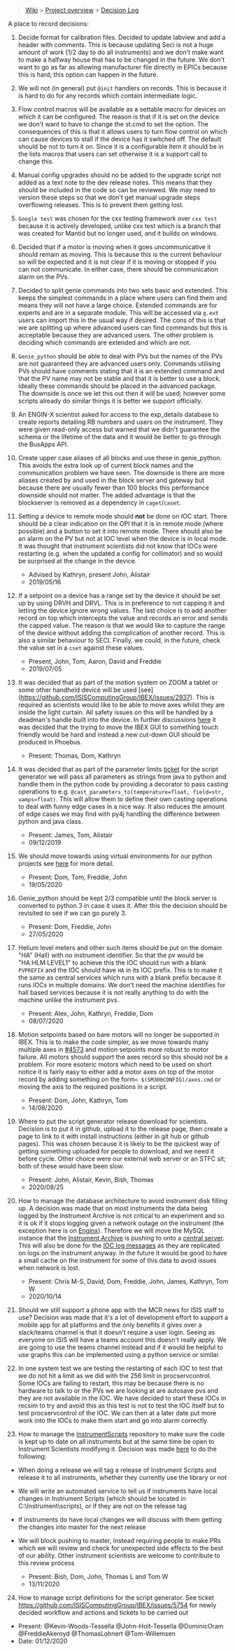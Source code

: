 > [Wiki](Home) > [Project overview](Project-overview) > [Decision Log](Decision-Log)

A place to record decisions:

1. Decide format for calibration files. Decided to update labview and add a header with comments. This is because updating Seci is not a huge amount of work (1/2 day to do all instruments) and we don't make want to make a halfway house that has to be changed in the future. We don't want to go as far as allowing manufacturer file directly in EPICs because this is hard; this option can happen in the future.

2. We will not (in general) put `@init` handlers on records. This is because it is hard to do for any records which contain intermediate logic.

3. Flow control macros will be available as a settable macro for devices on which it can be configured. The reason is that if it is set on the device we don't want to have to change the st.cmd to set the option. The consequences of this is that it allows users to turn flow control on which can cause devices to stall if the device has it switched off. The default should be not to turn it on. Since it is a configurable item it should be in the lists macros that users can set otherwise it is a support call to change this.

4. Manual config upgrades should no be added to the upgrade script not added as a text note to the dev release notes. This means that they should be included in the code so can be reviewed. We may need to version these steps so that we don't get manual upgrade steps overflowing releases. This is to prevent them getting lost.

5. `Google test` was chosen for the cxx testing framework over `cxx test` because it is actively developed, unlike cxx test which is a branch that was created for Mantid but no longer used, and it builds on windows.

6. Decided that if a motor is moving when it goes uncommunicative it should remain as moving. This is because this is the current behaviour so will be expected and it is not clear if it is moving or stopped if you can not communicate. In either case, there should be communication alarm on the PVs.

7. Decided to split genie commands into two sets basic and extended. This keeps the simplest commands in a place where users can find them and means they will not have a large choice. Extended commands are for experts and are in a separate module. This will be accessed via `g.ext` users can import this in the usual way if desired. The cons of this is that we are splitting up where advanced users can find commands but this is acceptable because they are advanced users. The other problem is deciding which commands are extended and which are not.

8. `Genie_python` should be able to deal with PVs but the names of the PVs are not guaranteed they are advanced users only. Commands utilising PVs should have comments stating that it is an extended command and that the PV name may not be stable and that it is better to use a block. Ideally these commands should be placed in the advanced package. The downside is once we let this out then it will be used; however some scripts already do similar things it is better we support officially.

9. An ENGIN-X scientist asked for access to the exp_details database to create reports detailing RB numbers and users on the instrument. They were given read-only access but warned that we didn't guarantee the schema or the lifetime of the data and it would be better to go through the BusApps API.

10. Create upper case aliases of all blocks and use these in genie_python. This avoids the extra look up of current block names and the communication problem we have seen. The downside is there are more aliases created by and used in the block server and gateway but because there are usually fewer than 100 blocks this performance downside should not matter. The added advantage is that the blockserver is removed as a dependency in `caget`/`caset`.

11. Setting a device to remote mode should **not** be done on IOC start. There should be a clear indication on the OPI that it is in remote mode (where possible) and a button to set it into remote mode. There should also be an alarm on the PV but not at IOC level when the device is in local mode. It was thought that instrument scientists did not know that IOCs were restarting (e.g. when the updated a config for collimator) and so would be surprised at the change in the device.
    - Advised by Kathryn, present John, Alistair
    - 2019/05/16

12. If a setpoint on a device has a range set by the device it should be set up by using DRVH and DRVL. This is in preference to not capping it and letting the device ignore wrong values. The last choice is to add another record on top which intercepts the value and records an error and sends the capped value. The reason is that we would like to capture the range of the device without adding the complication of another record. This is also a similar behaviour to SECI. Finally, we could, in the future, check the value set in a `cset` against these values.
    - Present, John, Tom, Aaron, David and Freddie
    - 2019/07/05

13. It was decided that as part of the motion system on ZOOM a tablet or some other handheld device will be used [see] (https://github.com/ISISComputingGroup/IBEX/issues/2937). This is required as scientists would like to be able to move axes whilst they are inside the light curtain. All safety issues on this will be handled by a deadman's handle built into the device. In further discussions [here](https://github.com/ISISComputingGroup/IBEX/issues/4238) it was decided that the trying to move the IBEX GUI to something touch friendly would be hard and instead a new cut-down GUI should be produced in Phoebus.
    - Present: Thomas, Dom, Kathryn

14. It was decided that as part of the parameter limits [ticket](https://github.com/ISISComputingGroup/IBEX/issues/4168) for the script generator we will pass all parameters as strings from java to python and handle them in the python code by providing a decorator to pass casting operations to e.g. `@cast_parameters_to(temperature=float, field=str, uamps=float)`. This will allow them to define their own casting operations to deal with funny edge cases in a nice way. It also reduces the amount of edge cases we may find with py4j handling the difference between python and java class.
    - Present: James, Tom, Alistair
    - 09/12/2019

15. We should move towards using virtual environments for our python projects see [here](Python-dependencies) for more detail.
    - Present: Dom, Tom, Freddie, John
    - 19/05/2020

16. Genie_python should be kept 2/3 compatible until the block server is converted to python 3 in case it uses it. After this the decision should be revisited to see if we can go purely 3.
    - Present: Dom, Freddie, John
    - 27/05/2020

17. Helium level meters and other such items should be put on the domain "HA" (Hall) with no instrument identifier. So that the pv would be "HA:HLM:LEVEL1" to achieve this the IOC should run with a blank `PVPREFIX` and the IOC should have `HA` in its IOC prefix. This is to make it the same as central services which runs with a blank prefix because it runs IOCs in multiple domains. We don't need the machine identifies for hall based services because it is not really anything to do with the machine unlike the instrument pvs.
    - Present: Alex, John, Kathryn, Freddie, Dom
    - 08/07/2020

18. Motion setpoints based on bare motors will no longer be supported in IBEX. This is to make the code simpler, as we move towards many multiple axes in [#4573](https://github.com/ISISComputingGroup/IBEX/issues/4573) and motion setpoints more robust to motor failure. All motors should support the axes record so this should not be a problem. For more esoteric motors which need to be used on short notice it is fairly easy to either add a motor axes on top of the motor record by adding something on the form`< $(SM300CONFIG)/axes.cmd` or moving the axis to the required positions in a script.
    - Present: Dom, John, Kathryn, Tom
    - 14/08/2020

19. Where to put the script generator release download for scientists. Decision is to put it in github, upload it to the release page, then create a page to link to it with install instructions (either in git hub or github pages). This was chosen because it is likely to be the quickest way of getting something uploaded for people to download, and we need it before cycle. Other choice were our external web server or an STFC sit; both of these would have been slow.
    - Present: John, Alistair, Kevin, Bish, Thomas
    - 2020/08/25

20. How to manage the database architecture to avoid instrument disk filling up. A decision was made that on most instruments the data being logged by the Instrument Archive is not critical to an experiment and so it is ok if it stops logging given a network outage on the instrument (the exception here is on [Enginx](https://github.com/ISISComputingGroup/IBEX/issues/5817)). Therefore we will move the MySQL instance that the [Instrument Archive](https://github.com/ISISComputingGroup/IBEX/issues/5819) is pushing to onto a [central server](https://github.com/ISISComputingGroup/IBEX/issues/5818). This will also be done for the [IOC log messages](https://github.com/ISISComputingGroup/IBEX/issues/5820) as they are replicated on logs on the instrument anyway. In the future it would be good to have a small cache on the instrument for some of this data to avoid issues when network is lost.

    - Present: Chris M-S, David, Dom, Freddie, John, James, Kathryn, Tom W
    - 2020/10/14

21. Should we still support a phone app with the MCR news for ISIS staff to use? Decision was made that it's a lot of development effort to support a mobile app for all platforms and the only benefits it gives over a slack/teams channel is that it doesn't require a user login. Seeing as everyone on ISIS will have a teams account this doesn't really apply. We are going to use the teams channel instead and if it would be helpful to use graphs this can be implemented using a python service or similar. 

22. In one system test we are testing the restarting of each IOC to test that we do not hit a limit as we did with the 256 limit in procservcontrol. Some IOCs are failing to restart, this may be because there is no hardware to talk to or the PVs we are looking at are autosave pvs and they are not available in the IOC. We have decided to start these IOCs in recsim to try and avoid this as this test is not to test the IOC itself but to test procservcontrol of the IOC. We can then at a later date put more work into the IOCs to make them start and go into alarm correctly.

23. How to manage the [InstrumentScripts](https://github.com/ISISNeutronMuon/InstrumentScripts) repository to make sure the code is kept up to date on all instruments but at the same time be open to Instrument Scientists modifying it. Decision was made [here](https://github.com/ISISComputingGroup/IBEX/issues/5858) to do the following:
* When doing a release we will tag a release of Instrument Scripts and release it to all instruments, whether they currently use the library or not
* We will write an automated service to tell us if instruments have local changes in Instrument Scripts (which should be located in C:\Instrument\scripts), or if they are not on the release tag
* If instruments do have local changes we will discuss with them getting the changes into master for the next release
* We will block pushing to master, instead requiring people to make PRs which we will review and check for unexpected side effects to the best of our ability. Other instrument scientists are welcome to contribute to this review process

    - Present: Bish, Dom, John, Thomas L and Tom W
    - 13/11/2020

24. How to manage script definitions for the script generator. See ticket https://github.com/ISISComputingGroup/IBEX/issues/5754 for newly decided workflow and actions and tickets to be carried out

- Present: @Kevin-Woods-Tessella @John-Holt-Tessella @DominicOram @FreddieAkeroyd @ThomasLohnert @Tom-Willemsen
- Date: 01/12/2020